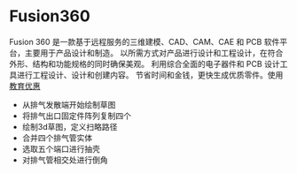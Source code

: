 # Fusion360
Fusion 360 是一款基于远程服务的三维建模、CAD、CAM、CAE 和 PCB 软件平台，主要用于产品设计和制造。
以所需方式对产品进行设计和工程设计，在符合外形、结构和功能规格的同时确保美观。
利用综合全面的电子器件和 PCB 设计工具进行工程设计、设计和创建内容。
节省时间和金钱，更快生成优质零件。使用[教育优惠](https://github.com/Molunerfinn/PicGo/releases)

- 从排气发散端开始绘制草图
- 将排气出口固定件阵列复制四个
- 绘制3d草图，定义扫略路径
- 合并四个排气管实体
- 选取五个端口进行抽壳
- 对排气管相交处进行倒角
